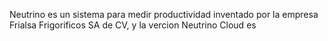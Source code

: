 Neutrino es un sistema para medir productividad inventado por la empresa Frialsa Frigorificos SA de CV, y la vercion Neutrino Cloud es